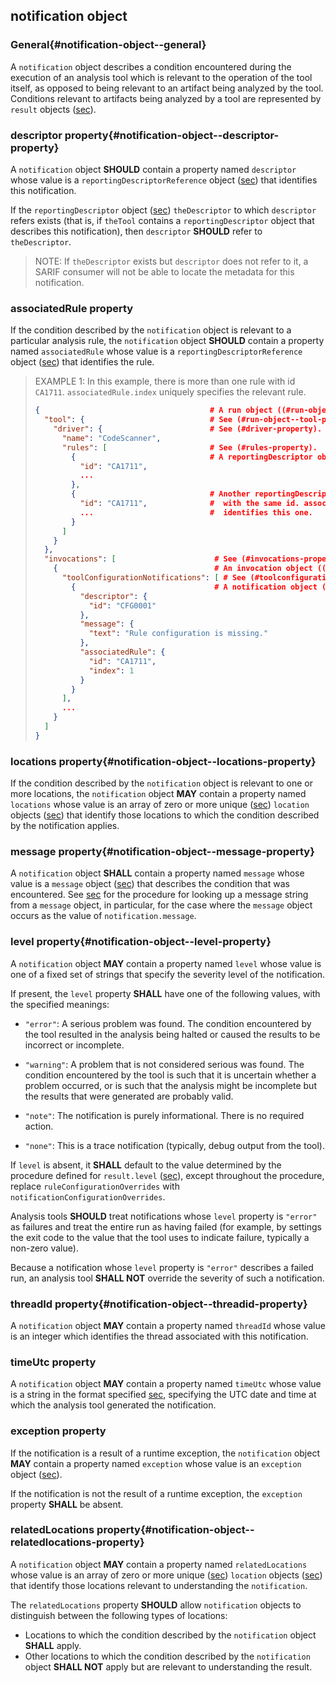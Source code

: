 ## notification object

### General{#notification-object--general}

A `notification` object describes a condition encountered during the execution of an analysis tool which is relevant to
the operation of the tool itself, as opposed to being relevant to an artifact being analyzed by the tool.
Conditions relevant to artifacts being analyzed by a tool are represented by `result` objects ([sec](#result-object)).

### descriptor property{#notification-object--descriptor-property}

A `notification` object **SHOULD** contain a property named `descriptor` whose value is
a `reportingDescriptorReference` object ([sec](#reportingdescriptorreference-object)) that identifies this notification.

If the `reportingDescriptor` object ([sec](#reportingdescriptor-object)) `theDescriptor` to which `descriptor` refers exists
(that is, if `theTool` contains a `reportingDescriptor` object that describes this notification),
then `descriptor` **SHOULD** refer to `theDescriptor`.

> NOTE: If `theDescriptor` exists but `descriptor` does not refer to it,
> a SARIF consumer will not be able to locate the metadata for this notification.

### associatedRule property

If the condition described by the `notification` object is relevant to a particular analysis rule,
the `notification` object **SHOULD** contain a property named `associatedRule` whose value is
a `reportingDescriptorReference` object ([sec](#reportingdescriptorreference-object)) that identifies the rule.

> EXAMPLE 1: In this example, there is more than one rule with id `CA1711`.
> `associatedRule.index` uniquely specifies the relevant rule.
>
> ```json
> {                                      # A run object ((#run-object)).
>   "tool": {                            # See (#run-object--tool-property).
>     "driver": {                        # See (#driver-property).
>       "name": "CodeScanner",
>       "rules": [                       # See (#rules-property).
>         {                              # A reportingDescriptor object ((#reportingdescriptor-object)).
>           "id": "CA1711",
>           ...
>         },
>         {                              # Another reportingDescriptor object
>           "id": "CA1711",              #  with the same id. associatedRule.id
>           ...                          #  identifies this one.
>         }
>       ]
>     }
>   },
>   "invocations": [                      # See (#invocations-property).
>     {                                   # An invocation object ((#invocation-object)).
>       "toolConfigurationNotifications": [ # See (#toolconfigurationnotifications-property).
>         {                               # A notification object ((#notification-object)).
>           "descriptor": {
>             "id": "CFG0001"
>           },
>           "message": {
>             "text": "Rule configuration is missing."
>           },
>           "associatedRule": {
>             "id": "CA1711",
>             "index": 1
>           }
>         }
>       ],
>       ...
>     }
>   ]
> }
> ```

### locations property{#notification-object--locations-property}

If the condition described by the `notification` object is relevant to one or more locations,
the `notification` object **MAY** contain a property named `locations` whose value is
an array of zero or more unique ([sec](#array-properties-with-unique-values)) `location` objects ([sec](#location-object)) that identify
those locations to which the condition described by the notification applies.

### message property{#notification-object--message-property}

A `notification` object **SHALL** contain a property named `message` whose value is a `message` object ([sec](#message-object)) that
describes the condition that was encountered.
See [sec](#message-string-lookup) for the procedure for looking up a message string from a `message` object, in particular,
for the case where the `message` object occurs as the value of `notification.message`.

### level property{#notification-object--level-property}

A `notification` object **MAY** contain a property named `level` whose value is one of a fixed set of strings that
specify the severity level of the notification.

If present, the `level` property **SHALL** have one of the following values, with the specified meanings:

- `"error"`: A serious problem was found.
  The condition encountered by the tool resulted in the analysis being halted or caused the results to be incorrect or incomplete.

- `"warning"`: A problem that is not considered serious was found.
  The condition encountered by the tool is such that it is uncertain whether a problem occurred,
  or is such that the analysis might be incomplete but the results that were generated are probably valid.

- `"note"`: The notification is purely informational. There is no required action.

- `"none"`: This is a trace notification (typically, debug output from the tool).

If `level` is absent, it **SHALL** default to the value determined by the procedure defined for `result.level` ([sec](#result-object--level-property)),
except throughout the procedure, replace `ruleConfigurationOverrides` with `notificationConfigurationOverrides`.

Analysis tools **SHOULD** treat notifications whose `level` property is `"error"` as failures and treat the entire run as
having failed (for example, by settings the exit code to the value that the tool uses to indicate failure, typically a non-zero value).

Because a notification whose `level` property is `"error"` describes a failed run,
an analysis tool **SHALL NOT** override the severity of such a notification.

### threadId property{#notification-object--threadid-property}

A `notification` object **MAY** contain a property named `threadId` whose value is an integer which
identifies the thread associated with this notification.

### timeUtc property

A `notification` object **MAY** contain a property named `timeUtc` whose value is a string in the format specified [sec](#datetime-properties),
specifying the UTC date and time at which the analysis tool generated the notification.

### exception property

If the notification is a result of a runtime exception,
the `notification` object **MAY** contain a property named `exception` whose value is an `exception` object ([sec](#exception-object)).

If the notification is not the result of a runtime exception, the `exception` property **SHALL** be absent.

### relatedLocations property{#notification-object--relatedlocations-property}

A `notification` object **MAY** contain a property named `relatedLocations` whose value is
an array of zero or more unique ([sec](#array-properties-with-unique-values)) `location` objects ([sec](#location-object)) that
identify those locations relevant to understanding the `notification`.

The `relatedLocations` property **SHOULD** allow `notification` objects to distinguish between the following types of locations:

- Locations to which the condition described by the `notification` object **SHALL** apply.
- Other locations to which the condition described by the `notification` object **SHALL NOT** apply but
  are relevant to understanding the result.
